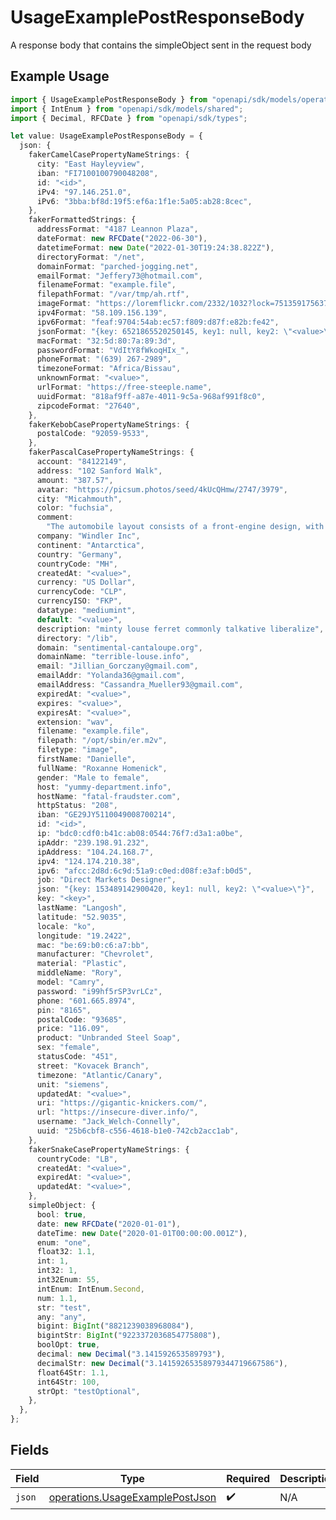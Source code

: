 # UsageExamplePostResponseBody

A response body that contains the simpleObject sent in the request body

## Example Usage

```typescript
import { UsageExamplePostResponseBody } from "openapi/sdk/models/operations";
import { IntEnum } from "openapi/sdk/models/shared";
import { Decimal, RFCDate } from "openapi/sdk/types";

let value: UsageExamplePostResponseBody = {
  json: {
    fakerCamelCasePropertyNameStrings: {
      city: "East Hayleyview",
      iban: "FI7100100790048208",
      id: "<id>",
      iPv4: "97.146.251.0",
      iPv6: "3bba:bf8d:19f5:ef6a:1f1e:5a05:ab28:8cec",
    },
    fakerFormattedStrings: {
      addressFormat: "4187 Leannon Plaza",
      dateFormat: new RFCDate("2022-06-30"),
      datetimeFormat: new Date("2022-01-30T19:24:38.822Z"),
      directoryFormat: "/net",
      domainFormat: "parched-jogging.net",
      emailFormat: "Jeffery73@hotmail.com",
      filenameFormat: "example.file",
      filepathFormat: "/var/tmp/ah.rtf",
      imageFormat: "https://loremflickr.com/2332/1032?lock=7513591756375968",
      ipv4Format: "58.109.156.139",
      ipv6Format: "feaf:9704:54ab:ec57:f809:d87f:e82b:fe42",
      jsonFormat: "{key: 6521865520250145, key1: null, key2: \"<value>\"}",
      macFormat: "32:5d:80:7a:89:3d",
      passwordFormat: "VdItY8fWkoqHIx_",
      phoneFormat: "(639) 267-2989",
      timezoneFormat: "Africa/Bissau",
      unknownFormat: "<value>",
      urlFormat: "https://free-steeple.name",
      uuidFormat: "818af9ff-a87e-4011-9c5a-968af991f8c0",
      zipcodeFormat: "27640",
    },
    fakerKebobCasePropertyNameStrings: {
      postalCode: "92059-9533",
    },
    fakerPascalCasePropertyNameStrings: {
      account: "84122149",
      address: "102 Sanford Walk",
      amount: "387.57",
      avatar: "https://picsum.photos/seed/4kUcQHmw/2747/3979",
      city: "Micahmouth",
      color: "fuchsia",
      comment:
        "The automobile layout consists of a front-engine design, with transaxle-type transmissions mounted at the rear of the engine and four wheel drive",
      company: "Windler Inc",
      continent: "Antarctica",
      country: "Germany",
      countryCode: "MH",
      createdAt: "<value>",
      currency: "US Dollar",
      currencyCode: "CLP",
      currencyISO: "FKP",
      datatype: "mediumint",
      default: "<value>",
      description: "minty louse ferret commonly talkative liberalize",
      directory: "/lib",
      domain: "sentimental-cantaloupe.org",
      domainName: "terrible-louse.info",
      email: "Jillian_Gorczany@gmail.com",
      emailAddr: "Yolanda36@gmail.com",
      emailAddress: "Cassandra_Mueller93@gmail.com",
      expiredAt: "<value>",
      expires: "<value>",
      expiresAt: "<value>",
      extension: "wav",
      filename: "example.file",
      filepath: "/opt/sbin/er.m2v",
      filetype: "image",
      firstName: "Danielle",
      fullName: "Roxanne Homenick",
      gender: "Male to female",
      host: "yummy-department.info",
      hostName: "fatal-fraudster.com",
      httpStatus: "208",
      iban: "GE29JY5110049008700214",
      id: "<id>",
      ip: "bdc0:cdf0:b41c:ab08:0544:76f7:d3a1:a0be",
      ipAddr: "239.198.91.232",
      ipAddress: "104.24.168.7",
      ipv4: "124.174.210.38",
      ipv6: "afcc:2d8d:6c9d:51a9:c0ed:d08f:e3af:b0d5",
      job: "Direct Markets Designer",
      json: "{key: 153489142900420, key1: null, key2: \"<value>\"}",
      key: "<key>",
      lastName: "Langosh",
      latitude: "52.9035",
      locale: "ko",
      longitude: "19.2422",
      mac: "be:69:b0:c6:a7:bb",
      manufacturer: "Chevrolet",
      material: "Plastic",
      middleName: "Rory",
      model: "Camry",
      password: "i99hf5rSP3vrLCz",
      phone: "601.665.8974",
      pin: "8165",
      postalCode: "93685",
      price: "116.09",
      product: "Unbranded Steel Soap",
      sex: "female",
      statusCode: "451",
      street: "Kovacek Branch",
      timezone: "Atlantic/Canary",
      unit: "siemens",
      updatedAt: "<value>",
      uri: "https://gigantic-knickers.com/",
      url: "https://insecure-diver.info/",
      username: "Jack_Welch-Connelly",
      uuid: "25b6cbf8-c556-4618-b1e0-742cb2acc1ab",
    },
    fakerSnakeCasePropertyNameStrings: {
      countryCode: "LB",
      createdAt: "<value>",
      expiredAt: "<value>",
      updatedAt: "<value>",
    },
    simpleObject: {
      bool: true,
      date: new RFCDate("2020-01-01"),
      dateTime: new Date("2020-01-01T00:00:00.001Z"),
      enum: "one",
      float32: 1.1,
      int: 1,
      int32: 1,
      int32Enum: 55,
      intEnum: IntEnum.Second,
      num: 1.1,
      str: "test",
      any: "any",
      bigint: BigInt("8821239038968084"),
      bigintStr: BigInt("9223372036854775808"),
      boolOpt: true,
      decimal: new Decimal("3.141592653589793"),
      decimalStr: new Decimal("3.14159265358979344719667586"),
      float64Str: 1.1,
      int64Str: 100,
      strOpt: "testOptional",
    },
  },
};
```

## Fields

| Field                                                                                     | Type                                                                                      | Required                                                                                  | Description                                                                               |
| ----------------------------------------------------------------------------------------- | ----------------------------------------------------------------------------------------- | ----------------------------------------------------------------------------------------- | ----------------------------------------------------------------------------------------- |
| `json`                                                                                    | [operations.UsageExamplePostJson](../../../sdk/models/operations/usageexamplepostjson.md) | :heavy_check_mark:                                                                        | N/A                                                                                       |